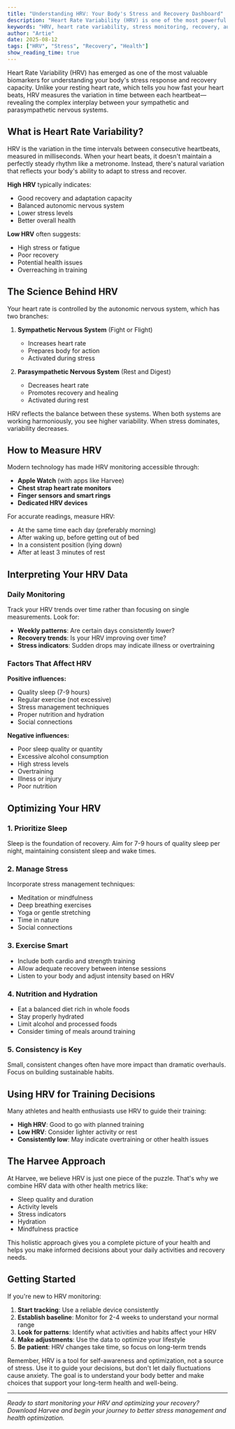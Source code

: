 ```yaml
---
title: "Understanding HRV: Your Body's Stress and Recovery Dashboard"
description: "Heart Rate Variability (HRV) is one of the most powerful metrics for understanding your body's stress response and recovery capacity. Learn how to interpret and optimize your HRV for better health."
keywords: "HRV, heart rate variability, stress monitoring, recovery, autonomic nervous system, health optimization"
author: "Artie"
date: 2025-08-12
tags: ["HRV", "Stress", "Recovery", "Health"]
show_reading_time: true
---
```


Heart Rate Variability (HRV) has emerged as one of the most valuable biomarkers for understanding your body's stress response and recovery capacity. Unlike your resting heart rate, which tells you how fast your heart beats, HRV measures the variation in time between each heartbeat—revealing the complex interplay between your sympathetic and parasympathetic nervous systems.

## What is Heart Rate Variability?

HRV is the variation in the time intervals between consecutive heartbeats, measured in milliseconds. When your heart beats, it doesn't maintain a perfectly steady rhythm like a metronome. Instead, there's natural variation that reflects your body's ability to adapt to stress and recover.

**High HRV** typically indicates:
- Good recovery and adaptation capacity
- Balanced autonomic nervous system
- Lower stress levels
- Better overall health

**Low HRV** often suggests:
- High stress or fatigue
- Poor recovery
- Potential health issues
- Overreaching in training

## The Science Behind HRV

Your heart rate is controlled by the autonomic nervous system, which has two branches:

1. **Sympathetic Nervous System** (Fight or Flight)
   - Increases heart rate
   - Prepares body for action
   - Activated during stress

2. **Parasympathetic Nervous System** (Rest and Digest)
   - Decreases heart rate
   - Promotes recovery and healing
   - Activated during rest

HRV reflects the balance between these systems. When both systems are working harmoniously, you see higher variability. When stress dominates, variability decreases.

## How to Measure HRV

Modern technology has made HRV monitoring accessible through:

- **Apple Watch** (with apps like Harvee)
- **Chest strap heart rate monitors**
- **Finger sensors and smart rings**
- **Dedicated HRV devices**

For accurate readings, measure HRV:
- At the same time each day (preferably morning)
- After waking up, before getting out of bed
- In a consistent position (lying down)
- After at least 3 minutes of rest

## Interpreting Your HRV Data

### Daily Monitoring
Track your HRV trends over time rather than focusing on single measurements. Look for:

- **Weekly patterns**: Are certain days consistently lower?
- **Recovery trends**: Is your HRV improving over time?
- **Stress indicators**: Sudden drops may indicate illness or overtraining

### Factors That Affect HRV

**Positive influences:**
- Quality sleep (7-9 hours)
- Regular exercise (not excessive)
- Stress management techniques
- Proper nutrition and hydration
- Social connections

**Negative influences:**
- Poor sleep quality or quantity
- Excessive alcohol consumption
- High stress levels
- Overtraining
- Illness or injury
- Poor nutrition

## Optimizing Your HRV

### 1. Prioritize Sleep
Sleep is the foundation of recovery. Aim for 7-9 hours of quality sleep per night, maintaining consistent sleep and wake times.

### 2. Manage Stress
Incorporate stress management techniques:
- Meditation or mindfulness
- Deep breathing exercises
- Yoga or gentle stretching
- Time in nature
- Social connections

### 3. Exercise Smart
- Include both cardio and strength training
- Allow adequate recovery between intense sessions
- Listen to your body and adjust intensity based on HRV

### 4. Nutrition and Hydration
- Eat a balanced diet rich in whole foods
- Stay properly hydrated
- Limit alcohol and processed foods
- Consider timing of meals around training

### 5. Consistency is Key
Small, consistent changes often have more impact than dramatic overhauls. Focus on building sustainable habits.

## Using HRV for Training Decisions

Many athletes and health enthusiasts use HRV to guide their training:

- **High HRV**: Good to go with planned training
- **Low HRV**: Consider lighter activity or rest
- **Consistently low**: May indicate overtraining or other health issues

## The Harvee Approach

At Harvee, we believe HRV is just one piece of the puzzle. That's why we combine HRV data with other health metrics like:

- Sleep quality and duration
- Activity levels
- Stress indicators
- Hydration
- Mindfulness practice

This holistic approach gives you a complete picture of your health and helps you make informed decisions about your daily activities and recovery needs.

## Getting Started

If you're new to HRV monitoring:

1. **Start tracking**: Use a reliable device consistently
2. **Establish baseline**: Monitor for 2-4 weeks to understand your normal range
3. **Look for patterns**: Identify what activities and habits affect your HRV
4. **Make adjustments**: Use the data to optimize your lifestyle
5. **Be patient**: HRV changes take time, so focus on long-term trends

Remember, HRV is a tool for self-awareness and optimization, not a source of stress. Use it to guide your decisions, but don't let daily fluctuations cause anxiety. The goal is to understand your body better and make choices that support your long-term health and well-being.

---

*Ready to start monitoring your HRV and optimizing your recovery? Download Harvee and begin your journey to better stress management and health optimization.*
